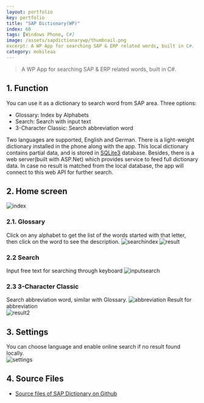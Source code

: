 ```yaml
---
layout: portfolio
key: portfolio
title: "SAP Dictionary(WP)"
index: 60
tags: [Windows Phone, C#]
image: /assets/sapdictionarywp/thumbnail.png
excerpt: A WP App for searching SAP & ERP related words, built in C#.
category: mobileaa
---
```


> A WP App for searching SAP & ERP related words, built in C#.

## 1. Function
You can use it as a dictionary to search word from SAP area. Three options:  
* Glossary: Index by Alphabets
* Search: Search with input text
* 3-Character Classic: Search abbreviation word

Two languages are supported, English and German. There is a light-weight dictionary installed in the phone along with the app. This local dictionary contains partial data, and is stored in [SQLite3](https://www.sqlite.org/) database. Besides, there is a web server(built with ASP.Net) which provides service to feed full dictionary data. In case no result is matched from the local database, the app will connect to this web API for further search.  

## 2. Home screen  
![index](/assets/sapdictionarywp/index.png "index")  
### 2.1. Glossary
Click on any alphabet to get the list of the words started with that letter, then click on the word to see the description.
![searchindex](/assets/sapdictionarywp/searchindex.png "searchindex")
![result](/assets/sapdictionarywp/result.png "result")
### 2.2 Search  
Input free text for searching through keyboard
![inputsearch](/assets/sapdictionarywp/search.png "inputsearch")
### 2.3 3-Character Classic
Search abbreviation word, similar with Glossary.
![abbreviation](/assets/sapdictionarywp/abbreviation.png "abbreviation")
Result for abbreviation  
![result2](/assets/sapdictionarywp/result2.png "result2")
## 3. Settings
You can choose language and enable online search if no result found locally.  
![settings](/assets/sapdictionarywp/settings.png "settings")
## 4. Source Files
* [Source files of SAP Dictionary on Github](https://github.com/jojozhuang/Portfolio/tree/master/SAPDictionary/Src/DictionaryPhone)
